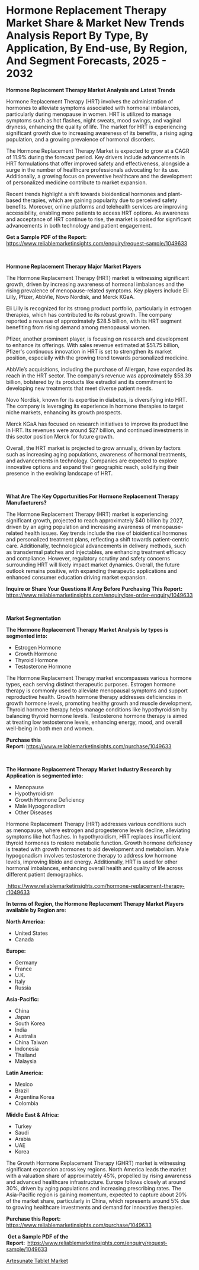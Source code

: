 <p><h1>Hormone Replacement Therapy Market Share & Market New Trends Analysis Report By Type, By Application, By End-use, By Region, And Segment Forecasts, 2025 - 2032</h1></p><p><strong>Hormone Replacement Therapy Market Analysis and Latest Trends</strong></p>
<p><p>Hormone Replacement Therapy (HRT) involves the administration of hormones to alleviate symptoms associated with hormonal imbalances, particularly during menopause in women. HRT is utilized to manage symptoms such as hot flashes, night sweats, mood swings, and vaginal dryness, enhancing the quality of life. The market for HRT is experiencing significant growth due to increasing awareness of its benefits, a rising aging population, and a growing prevalence of hormonal disorders.</p><p>The Hormone Replacement Therapy Market is expected to grow at a CAGR of 11.9% during the forecast period. Key drivers include advancements in HRT formulations that offer improved safety and effectiveness, alongside a surge in the number of healthcare professionals advocating for its use. Additionally, a growing focus on preventive healthcare and the development of personalized medicine contribute to market expansion. </p><p>Recent trends highlight a shift towards bioidentical hormones and plant-based therapies, which are gaining popularity due to perceived safety benefits. Moreover, online platforms and telehealth services are improving accessibility, enabling more patients to access HRT options. As awareness and acceptance of HRT continue to rise, the market is poised for significant advancements in both technology and patient engagement.</p></p>
<p><strong>Get a Sample PDF of the Report:&nbsp;</strong> <a href="https://www.reliablemarketinsights.com/enquiry/request-sample/1049633?utm_campaign=2667&utm_medium=2&utm_source=Github&utm_content=ia&utm_term=08032025&utm_id=hormone-replacement-therapy">https://www.reliablemarketinsights.com/enquiry/request-sample/1049633</a></p>
<p>&nbsp;</p>
<p><strong>Hormone Replacement Therapy Major Market Players</strong></p>
<p><p>The Hormone Replacement Therapy (HRT) market is witnessing significant growth, driven by increasing awareness of hormonal imbalances and the rising prevalence of menopause-related symptoms. Key players include Eli Lilly, Pfizer, AbbVie, Novo Nordisk, and Merck KGaA.</p><p>Eli Lilly is recognized for its strong product portfolio, particularly in estrogen therapies, which has contributed to its robust growth. The company reported a revenue of approximately $28.5 billion, with its HRT segment benefiting from rising demand among menopausal women.</p><p>Pfizer, another prominent player, is focusing on research and development to enhance its offerings. With sales revenue estimated at $51.75 billion, Pfizer's continuous innovation in HRT is set to strengthen its market position, especially with the growing trend towards personalized medicine.</p><p>AbbVie’s acquisitions, including the purchase of Allergan, have expanded its reach in the HRT sector. The company’s revenue was approximately $58.39 billion, bolstered by its products like estradiol and its commitment to developing new treatments that meet diverse patient needs.</p><p>Novo Nordisk, known for its expertise in diabetes, is diversifying into HRT. The company is leveraging its experience in hormone therapies to target niche markets, enhancing its growth prospects.</p><p>Merck KGaA has focused on research initiatives to improve its product line in HRT. Its revenues were around $27 billion, and continued investments in this sector position Merck for future growth.</p><p>Overall, the HRT market is projected to grow annually, driven by factors such as increasing aging populations, awareness of hormonal treatments, and advancements in technology. Companies are expected to explore innovative options and expand their geographic reach, solidifying their presence in the evolving landscape of HRT.</p></p>
<p>&nbsp;</p>
<p><strong>What Are The Key Opportunities For Hormone Replacement Therapy Manufacturers?</strong></p>
<p><p>The Hormone Replacement Therapy (HRT) market is experiencing significant growth, projected to reach approximately $40 billion by 2027, driven by an aging population and increasing awareness of menopause-related health issues. Key trends include the rise of bioidentical hormones and personalized treatment plans, reflecting a shift towards patient-centric care. Additionally, technological advancements in delivery methods, such as transdermal patches and injectables, are enhancing treatment efficacy and compliance. However, regulatory scrutiny and safety concerns surrounding HRT will likely impact market dynamics. Overall, the future outlook remains positive, with expanding therapeutic applications and enhanced consumer education driving market expansion.</p></p>
<p><strong>Inquire or Share Your Questions If Any Before Purchasing This Report:</strong> <a href="https://www.reliablemarketinsights.com/enquiry/pre-order-enquiry/1049633?utm_campaign=2667&utm_medium=2&utm_source=Github&utm_content=ia&utm_term=08032025&utm_id=hormone-replacement-therapy">https://www.reliablemarketinsights.com/enquiry/pre-order-enquiry/1049633</a></p>
<p>&nbsp;</p>
<p><strong>Market Segmentation</strong></p>
<p><strong>The Hormone Replacement Therapy Market Analysis by types is segmented into:</strong></p>
<p><ul><li>Estrogen Hormone</li><li>Growth Hormone</li><li>Thyroid Hormone</li><li>Testosterone Hormone</li></ul></p>
<p><p>The Hormone Replacement Therapy market encompasses various hormone types, each serving distinct therapeutic purposes. Estrogen hormone therapy is commonly used to alleviate menopausal symptoms and support reproductive health. Growth hormone therapy addresses deficiencies in growth hormone levels, promoting healthy growth and muscle development. Thyroid hormone therapy helps manage conditions like hypothyroidism by balancing thyroid hormone levels. Testosterone hormone therapy is aimed at treating low testosterone levels, enhancing energy, mood, and overall well-being in both men and women.</p></p>
<p><strong>Purchase this Report:&nbsp;</strong><a href="https://www.reliablemarketinsights.com/purchase/1049633?utm_campaign=2667&utm_medium=2&utm_source=Github&utm_content=ia&utm_term=08032025&utm_id=hormone-replacement-therapy">https://www.reliablemarketinsights.com/purchase/1049633</a></p>
<p>&nbsp;</p>
<p><strong>The Hormone Replacement Therapy Market Industry Research by Application is segmented into:</strong></p>
<p><ul><li>Menopause</li><li>Hypothyroidism</li><li>Growth Hormone Deficiency</li><li>Male Hypogonadism</li><li>Other Diseases</li></ul></p>
<p><p>Hormone Replacement Therapy (HRT) addresses various conditions such as menopause, where estrogen and progesterone levels decline, alleviating symptoms like hot flashes. In hypothyroidism, HRT replaces insufficient thyroid hormones to restore metabolic function. Growth hormone deficiency is treated with growth hormones to aid development and metabolism. Male hypogonadism involves testosterone therapy to address low hormone levels, improving libido and energy. Additionally, HRT is used for other hormonal imbalances, enhancing overall health and quality of life across different patient demographics.</p></p>
<p><a href="https://www.reliablemarketinsights.com/hormone-replacement-therapy-r1049633?utm_campaign=2667&utm_medium=2&utm_source=Github&utm_content=ia&utm_term=08032025&utm_id=hormone-replacement-therapy">&nbsp;https://www.reliablemarketinsights.com/hormone-replacement-therapy-r1049633</a></p>
<p><strong>In terms of Region, the Hormone Replacement Therapy Market Players available by Region are:</strong></p>
<p>
    <p> <strong> North America: </strong>
        <ul>
            <li>United States</li>
            <li>Canada</li>
        </ul>
        </p> 
    <p> <strong> Europe: </strong>
        <ul>
            <li>Germany</li>
            <li>France</li>
            <li>U.K.</li>
            <li>Italy</li>
            <li>Russia</li>
        </ul>
        </p> 
    <p> <strong> Asia-Pacific: </strong>
        <ul>
            <li>China</li>
            <li>Japan</li>
            <li>South Korea</li>
            <li>India</li>
            <li>Australia</li>
            <li>China Taiwan</li>
            <li>Indonesia</li>
            <li>Thailand</li>
            <li>Malaysia</li>
        </ul>
        </p> 
    <p> <strong> Latin America: </strong>
        <ul>
            <li>Mexico</li>
            <li>Brazil</li>
            <li>Argentina Korea</li>
            <li>Colombia</li>
        </ul>
        </p> 
    <p> <strong> Middle East & Africa: </strong>
        <ul>
            <li>Turkey</li>
            <li>Saudi</li>
            <li>Arabia</li>
            <li>UAE</li>
            <li>Korea</li>
        </ul>
    </p>
    </p>
<p><p>The Growth Hormone Replacement Therapy (GHRT) market is witnessing significant expansion across key regions. North America leads the market with a valuation share of approximately 45%, propelled by rising awareness and advanced healthcare infrastructure. Europe follows closely at around 30%, driven by aging populations and increasing prescribing rates. The Asia-Pacific region is gaining momentum, expected to capture about 20% of the market share, particularly in China, which represents around 5% due to growing healthcare investments and demand for innovative therapies.</p></p>
<p><strong>Purchase this Report: </strong><a href="https://www.reliablemarketinsights.com/purchase/1049633?utm_campaign=2667&utm_medium=2&utm_source=Github&utm_content=ia&utm_term=08032025&utm_id=hormone-replacement-therapy">https://www.reliablemarketinsights.com/purchase/1049633</a></p>
<p>&nbsp;<strong>Get a Sample PDF of the Report:&nbsp;&nbsp;</strong><a href="https://www.reliablemarketinsights.com/enquiry/request-sample/1049633?utm_campaign=2667&utm_medium=2&utm_source=Github&utm_content=ia&utm_term=08032025&utm_id=hormone-replacement-therapy">https://www.reliablemarketinsights.com/enquiry/request-sample/1049633</a></p>
<p><strong></strong></p>
<p><p><a href="https://github.com/bholdsfofie/Market-Research-Report-List-1/blob/main/artesunate-tablet-market.md?utm_campaign=2667&utm_medium=2&utm_source=Github&utm_content=ia&utm_term=08032025&utm_id=hormone-replacement-therapy">Artesunate Tablet Market</a></p></p>